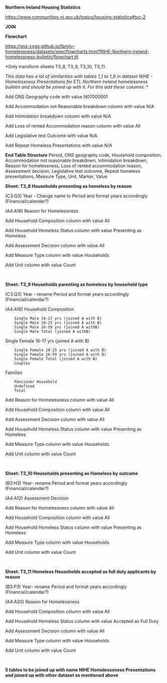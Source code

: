 **Northern Ireland Housing Statistics**

https://www.communities-ni.gov.uk/topics/housing-statistics#toc-2

**JOIN**

**Flowchart**

https://gss-cogs.github.io/family-homelessness/datasets/specflowcharts.html?NIHE-Northern-Ireland-homelessness-bulletin/flowchart.ttl

*Only transform sheets T3_8, T3_9, T3_10, T3_11. 

*This data has a lot of similarities with tables  1_1 to 1_6 in dataset NIHE - Homelessness Presentations for ETL Northern Ireland homelessness bulletin and should be joined up with it. For this add these columns :**

Add ONS Geography code with value N07000001

Add Accommodation not Reasonable breakdown column with value N/A

Add Intimidation breakdown column with value N/A

Add Loss of rented Accommodation reason column with value All

Add Legislative test Outcome with value N/A

Add Repeat Homeless Presentations with value N/A

**End Table Structure**
Period, ONS geography code, Household composition, Accommodation not reasonable breakdown, Intimidation breakdown, Reason for homelessness, Loss of rented accommodation reason, Assessment decision, Legislative test outcome, Repeat homeless presentations, Measure Type, Unit, Marker, Value

**Sheet: T3_8 Households presenting as homeless by reason**

(C3:Q3) Year - Change name to Period and format years accordingly (Financial/calendar?)

(A4:A18) Reason for Homelessness

Add Household Composition column with value All

Add Household Homeless Status column with value Presenting as Homeless

Add Assessment Decision column with value All

Add Measure Type column with value Households

Add Unit column with value Count

&nbsp;

**Sheet: T3_9 Households parenting as homeless by household type**

(C3:Q3) Year - rename Period and format years accordingly (Financial/calendar?)

(A4:A18) Household Composition 

		Single Male 16-17 yrs (joined A with B)
		Single Male 18-25 yrs (joined A with B)
		Single Male 26-59 yrs (joined A withB)
		Single Male Total (joined A withB)
Single Female 16-17 yrs (joined A with B)

		Single Female 18-25 yrs (joined A with B)
		Single Female 26-59 yrs (joined A with B)
		Single Female Total (joined A with B)
		Couples 
Families

		Pensioner Household 
		Undefined 
		Total 
Add Reason for Homelessness column with value All

Add Household Composition column with value All

Add Assessment Decision column with value All

Add Household Homeless Status column with value Presenting as Homeless

Add Measure Type column with value Households

Add Unit column with value Count

&nbsp;

**Sheet: T3_10 Households presenting as Homeless by outcome**

(B3:H3) Year- rename Period and format years accordingly (Financial/calendar?)

(A4:A12) Assessment Decision

Add Reason for Homelessness column with value All

Add Household Composition column with value All

Add Household Homeless Status column with value Presenting as Homeless

Add Measure Type column with value Households

Add Unit column with value Count

&nbsp;

**Sheet: T3_11 Homeless Households accepted as full duty applicants by reason**

(B3:P3) Year- rename Period and format years accordingly (Financial/calendar?)

(A4:A20) Reason for Homelessness

Add Household Composition column with value All

Add Household Homeless Status column with value Accepted as Full Duty

Add Assessment Decision column with value All

Add Measure Type column with value Households

Add Unit column with value Count

&nbsp;

**5 tables to be joined up with name NIHE Homelesssness Presentations and joined up with other dataset as mentioned above**









